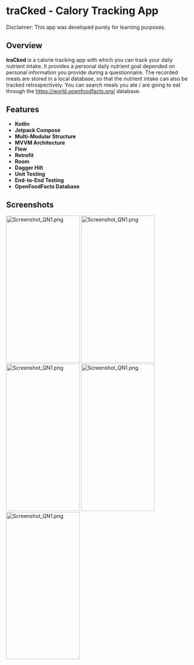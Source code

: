 # traCked - Calory Tracking App

Disclaimer: This app was developed purely for learning purposes.

## Overview
**traCked** is a calorie tracking app with which you can track your daily nutrient intake.
It provides a personal daily nutrient goal depended on personal information you provide during a questionnaire.
The recorded meals are stored in a local database, so that the nutrient intake can also be tracked retrospectively.
You can search meals you ate / are going to eat through the https://world.openfoodfacts.org/ database.


## Features

- **Kotlin**
- **Jetpack Compose**
- **Multi-Modular Structure**
- **MVVM Architecture**
- **Flow**
- **Retrofit**
- **Room**
- **Dagger Hilt**
- **Unit Testing**
- **End-to-End Testing**
- **OpenFoodFacts Database**

## Screenshots

<img alt="Screenshot_QN1.png" height="400" src="/Users/land/AndroidStudioProjects/traCked/Screenshots/Screenshot_QN1.png" width="200"/>
<img alt="Screenshot_QN1.png" height="400" src="/Users/land/AndroidStudioProjects/traCked/Screenshots/Screenshot_QN2.png" width="200"/>
<img alt="Screenshot_QN1.png" height="400" src="/Users/land/AndroidStudioProjects/traCked/Screenshots/Screenshot_QN3.png" width="200"/>
<img alt="Screenshot_QN1.png" height="400" src="/Users/land/AndroidStudioProjects/traCked/Screenshots/Screenshot_Tracker.png" width="200"/>
<img alt="Screenshot_QN1.png" height="400" src="/Users/land/AndroidStudioProjects/traCked/Screenshots/Screenshot_Search.png" width="200"/>

